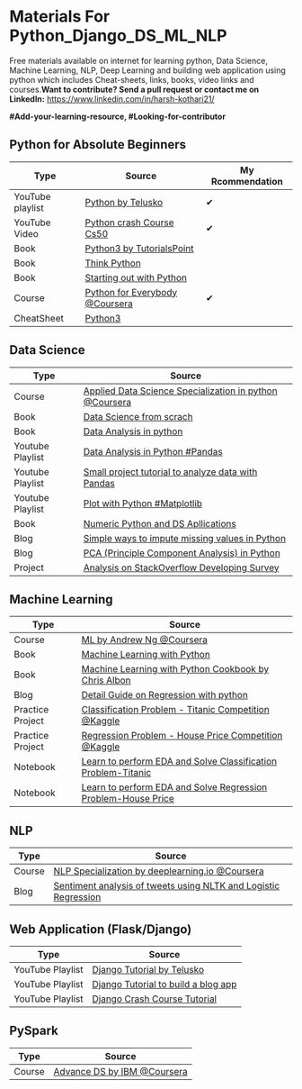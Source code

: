 # Materials For Python_Django_DS_ML_NLP
Free materials available on internet for learning python, Data Science, Machine Learning, NLP, Deep Learning and building web application using python which includes Cheat-sheets, links, books, video links and courses.**Want to contribute? Send a pull request or contact me on LinkedIn:** https://www.linkedin.com/in/harsh-kothari21/

**#Add-your-learning-resource, #Looking-for-contributor**

## Python for Absolute Beginners

Type | Source | My Rcommendation
--- | --- | ---
YouTube playlist | [Python by Telusko](https://www.youtube.com/playlist?list=PLsyeobzWxl7poL9JTVyndKe62ieoN-MZ3) | ✔
YouTube Video | [Python crash Course Cs50](https://youtu.be/mgBpcQRDtl0) | ✔
Book | [Python3 by TutorialsPoint](books/python/python3_tutorial.pdf)
Book | [Think Python](books/python/thinkpython.pdf)
Book | [Starting out with Python](books/python/Starting-Out-with-Python-4th-Edi.PDF)
Course | [Python for Everybody @Coursera](https://www.coursera.org/specializations/python?) | ✔
CheatSheet | [Python3](cheatsheets/python3.pdf)

## Data Science
Type | Source 
--- | ---
Course | [Applied Data Science Specialization in python @Coursera](https://www.coursera.org/specializations/data-science-python)
Book | [Data Science from scrach](https://github.com/HarshKothari21/Materials_python_Django_DS_ML_NLP/blob/master/books/Data%20Science/Data%20Science%20from%20Scratch%20with%20Python%20by%20Joel%20Grus.pdf)
Book | [Data Analysis in python](https://github.com/HarshKothari21/Materials_python_Django_DS_ML_NLP/blob/master/books/Data%20Analysis/Python%20for%20Data%20Analysis%202nd%20edition.pdf)
Youtube Playlist | [Data Analysis in Python #Pandas](https://www.youtube.com/playlist?list=PL-osiE80TeTsWmV9i9c58mdDCSskIFdDS)
Youtube Playlist | [Small project tutorial to analyze data with Pandas](https://www.youtube.com/playlist?list=PL5-da3qGB5IBITZj_dYSFqnd_15JgqwA6)
Youtube Playlist | [Plot with Python #Matplotlib](https://www.youtube.com/playlist?list=PL-osiE80TeTvipOqomVEeZ1HRrcEvtZB_)
Book | [Numeric Python and DS Apllications](https://github.com/HarshKothari21/Materials_python_Django_DS_ML_NLP/blob/master/books/Data%20Science/Numerical%20Python%20Scientific%20Computing%20and%20Data%20Science%20Applications.pdf)
Blog | [Simple ways to impute missing values in Python](https://medium.com/analytics-vidhya/simple-ways-to-impute-missing-values-in-a-dataset-with-examples-33d0688231be)
Blog | [PCA (Principle Component Analysis) in Python](https://towardsdatascience.com/pca-using-python-scikit-learn-e653f8989e60)
Project | [Analysis on StackOverflow Developing Survey](https://github.com/HarshKothari21/StackOverflow-Developing-Survey)

## Machine Learning
Type | Source 
--- | ---
Course | [ML by Andrew Ng @Coursera](https://www.coursera.org/learn/machine-learning)
Book | [Machine Learning with Python](https://github.com/HarshKothari21/Materials_python_Django_DS_ML_NLP/blob/master/books/Machine%20Learning/Introduction%20to%20ML%20with%20Python%20A%20Guide%20for%20Data%20Scientists%20by%20Andreas%20C.%20M%C3%BCller%2C%20Sarah%20Guido.pdf)
Book | [Machine Learning with Python Cookbook by Chris Albon](https://github.com/HarshKothari21/Materials_python_Django_DS_ML_NLP/blob/master/books/Machine%20Learning/ML%20with%20Python%20Cookbook%20by%20Chris%20Albon.pdf)
Blog | [Detail Guide on Regression with python](https://medium.com/swlh/a-detail-guide-on-regression-2f44c87c47d1)
Practice Project | [Classification Problem - Titanic Competition @Kaggle](https://www.kaggle.com/c/titanic)
Practice Project | [Regression Problem - House Price Competition @Kaggle](https://www.kaggle.com/c/house-prices-advanced-regression-techniques)
Notebook | [Learn to perform EDA and Solve Classification Problem-Titanic](https://www.kaggle.com/harshkothari21/100-accurate-results-with-eda-all-ml-models)
Notebook | [Learn to perform EDA and Solve Regression Problem-House Price](https://www.kaggle.com/harshkothari21/beginners-notebook-all-ml-models-eda)

## NLP
Type | Source 
--- | ---
Course | [NLP Specialization by deeplearning.io @Coursera](https://www.coursera.org/specializations/natural-language-processing?)
Blog | [Sentiment analysis of tweets using NLTK and Logistic Regression](https://medium.com/analytics-vidhya/sentiment-analysis-of-tweets-8d090cecb096)

## Web Application (Flask/Django)
Type | Source 
--- | ---
YouTube Playlist | [Django Tutorial by Telusko](https://www.youtube.com/playlist?list=PLsyeobzWxl7r2ukVgTqIQcl-1T0C2mzau)
YouTube Playlist | [Django Tutorial to build a blog app](https://www.youtube.com/playlist?list=PL-osiE80TeTtoQCKZ03TU5fNfx2UY6U4p)
YouTube Playlist | [Django Crash Course Tutorial](https://www.youtube.com/playlist?list=PL-51WBLyFTg2vW-_6XBoUpE7vpmoR3ztO)

## PySpark
Type | Source
--- | ---
Course | [Advance DS by IBM @Coursera](https://www.coursera.org/specializations/advanced-data-science-ibm)
